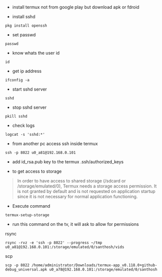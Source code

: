 - install termux not from google play but download apk or fdroid

- install sshd

```
pkg install openssh
```
- set passwd
```
passwd
```

- know whats the user id
```
id
```

- get ip address

```
ifconfig -a
```
- start sshd server
```
sshd
```

- stop sshd server
```
pkill sshd
```

- check logs
```
logcat -s 'sshd:*'
```

- from another pc access ssh inside termux
```
ssh -p 8022 u0_a81@192.168.0.101
```

- add id_rsa.pub key to the termux .ssh/authorized_keys

- to get access to storage
> In order to have access to shared storage (/sdcard or /storage/emulated/0), Termux needs a storage access permission. It is not granted by default and is not requested on application startup since it is not necessary for normal application functioning.

- Execute command 

```
termux-setup-storage
```
- run this command on the tv, it will ask to allow for permissions

rsync
```
rsync -rvz -e 'ssh -p 8022' --progress ~/tmp u0_a81@192.168.0.101:/storage/emulated/0/santhosh/vids
```

scp
```
scp -p 8022 /home/administrator/Downloads/termux-app_v0.118.0+github-debug_universal.apk u0_a78@192.168.0.101:/storage/emulated/0/santhosh
```

